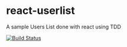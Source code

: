 # react-userlist
A sample Users List done with react using TDD

[![Build Status](https://travis-ci.org/manufarfaro/react-userlist.svg?branch=master)](https://travis-ci.org/manufarfaro/react-userlist)